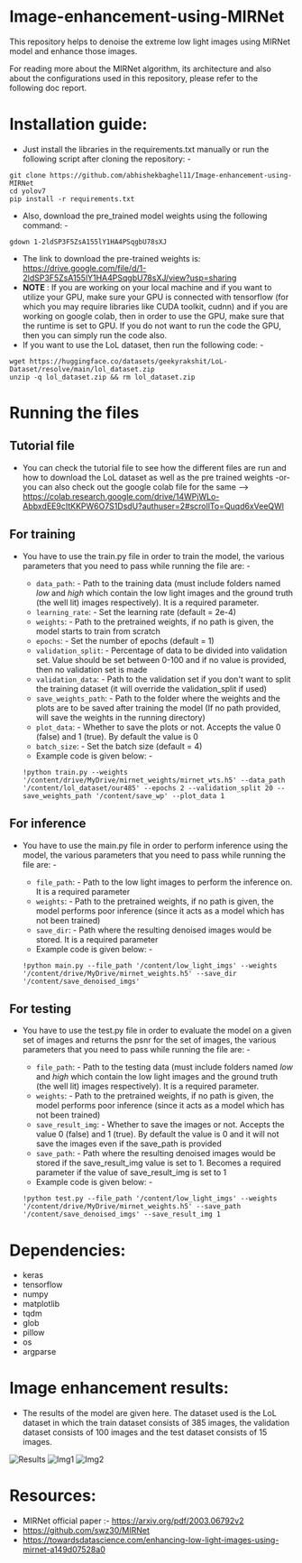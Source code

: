 # Image-enhancement-using-MIRNet

This repository helps to denoise the extreme low light images using MIRNet model and enhance those images.

For reading more about the MIRNet algorithm, its architecture and also about the configurations used in this repository, please refer to the following doc report.


# Installation guide:

- Just install the libraries in the requirements.txt manually or run the following script after cloning the repository: - 
```
git clone https://github.com/abhishekbaghel11/Image-enhancement-using-MIRNet
cd yolov7
pip install -r requirements.txt
```

- Also, download the pre_trained model weights using the following command: -
```
gdown 1-2ldSP3F5ZsA155lY1HA4PSqgbU78sXJ
```
- The link to download the pre-trained weights is: https://drive.google.com/file/d/1-2ldSP3F5ZsA155lY1HA4PSqgbU78sXJ/view?usp=sharing
- **NOTE** : If you are working on your local machine and if you want to utilize your GPU, make sure your GPU is connected with tensorflow (for which you may require libraries like CUDA toolkit, cudnn) and if you are working on google colab, then in order to use the GPU, make sure that the runtime is set to GPU. If you do not want to run the code the GPU, then you can simply run the code also.  
- If you want to use the LoL dataset, then run the following code: -
```
wget https://huggingface.co/datasets/geekyrakshit/LoL-Dataset/resolve/main/lol_dataset.zip
unzip -q lol_dataset.zip && rm lol_dataset.zip
```

# Running the files

## Tutorial file 

- You can check the tutorial file to see how the different files are run and how to download the LoL dataset as well as the pre trained weights -or- you can also check out the google colab file for the same --> https://colab.research.google.com/drive/14WPjWLo-AbbxdEE9cItKKPW6O7S1DsdU?authuser=2#scrollTo=Quqd6xVeeQWl

## For training

- You have to use the train.py file in order to train the model, the various parameters that you need to pass while running the file are: - 
    - `data_path`: - Path to the training data (must include folders named *low* and *high* which contain the low light images and the ground truth (the well lit) images respectively). It is a required parameter.
    - `learning_rate`: - Set the learning rate (default = 2e-4)
    - `weights`: - Path to the pretrained weights, if no path is given, the model starts to train from scratch
    - `epochs`: - Set the number of epochs (default = 1)
    - `validation_split`: - Percentage of data to be divided into validation set. Value should be set between 0-100 and if no value is provided, then no validation set is made
    - `validation_data`: - Path to the validation set if you don't want to split the training dataset (it will override the validation_split if used)
    - `save_weights_path`: - Path to the folder where the weights and the plots are to be saved after training the model (If no path provided, will save the weights in the running directory)
    - `plot_data`: - Whether to save the plots or not. Accepts the value 0 (false) and 1 (true). By default the value is 0
    - `batch_size`: - Set the batch size (default = 4)
    - Example code is given below: - 

    ```
    !python train.py --weights '/content/drive/MyDrive/mirnet_weights/mirnet_wts.h5' --data_path '/content/lol_dataset/our485' --epochs 2 --validation_split 20 --save_weights_path '/content/save_wp' --plot_data 1
    ```
    
## For inference

- You have to use the main.py file in order to perform inference using the model, the various parameters that you need to pass while running the file are: - 
    - `file_path`: - Path to the low light images to perform the inference on. It is a required parameter
    - `weights`: - Path to the pretrained weights, if no path is given, the model performs poor inference (since it acts as a model which has not been trained)
    - `save_dir`: - Path where the resulting denoised images would be stored. It is a required parameter 
    - Example code is given below: - 

    ```
    !python main.py --file_path '/content/low_light_imgs' --weights '/content/drive/MyDrive/mirnet_weights.h5' --save_dir '/content/save_denoised_imgs'
    ```
    
## For testing

- You have to use the test.py file in order to evaluate the model on a given set of images and returns the psnr for the set of images, the various parameters that you need to pass while running the file are: - 
    - `file_path`: - Path to the testing data (must include folders named *low* and *high* which contain the low light images and the ground truth (the well lit) images respectively). It is a required parameter.
    - `weights`: - Path to the pretrained weights, if no path is given, the model performs poor inference (since it acts as a model which has not been trained)
    - `save_result_img`: - Whether to save the images or not. Accepts the value 0 (false) and 1 (true). By default the value is 0 and it will not save the images even if the save_path is provided
    - `save_path`: - Path where the resulting denoised images would be stored if the save_result_img value is set to 1. Becomes a required parameter if the value of save_result_img is set to 1
    - Example code is given below: - 

    ```
    !python test.py --file_path '/content/low_light_imgs' --weights '/content/drive/MyDrive/mirnet_weights.h5' --save_path '/content/save_denoised_imgs' --save_result_img 1
    ```

# Dependencies:

- keras
- tensorflow
- numpy
- matplotlib
- tqdm
- glob
- pillow
- os
- argparse

# Image enhancement results:

- The results of the model are given here. The dataset used is the LoL dataset in which the train dataset consists of 385 images, the validation dataset consists of 100 images and the test dataset consists of 15 images. 

![Results](https://drive.google.com/uc?export=view&id=16xr0V5l-xvYG_SaBQFwGYwUf_nVczecM)
![Img1](https://drive.google.com/uc?export=view&id=1LH4Ng7rxHtYht5nDUBw9zzAmIF1fPchA)
![Img2](https://drive.google.com/uc?export=view&id=1Vsy5-aogiE7TCpD8ewsLNEMZiDTv7DbB)


# Resources:
- MIRNet official paper :- https://arxiv.org/pdf/2003.06792v2
- https://github.com/swz30/MIRNet
- https://towardsdatascience.com/enhancing-low-light-images-using-mirnet-a149d07528a0
